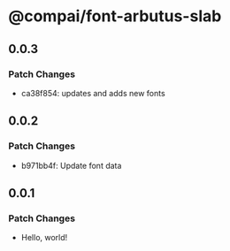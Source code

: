 # @compai/font-arbutus-slab

## 0.0.3

### Patch Changes

- ca38f854: updates and adds new fonts

## 0.0.2

### Patch Changes

- b971bb4f: Update font data

## 0.0.1

### Patch Changes

- Hello, world!
